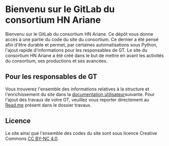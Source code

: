 # Bienvenu sur le GitLab du consortium HN Ariane

Bienvenu sur le GitLab du consortium HN Ariane. Ce dépôt vous donne accès à une partie du code du site du consortium. Ce dernier a été pensé afin d'être durable et permet, par certaines automatisations sous Python, l'ajout rapide d'informations pour les responsables de GT. 
Le site du consortium HN Ariane a été créé dans le but de mettre en avant les activités du consortium, ses productions et ses avancées. 


## Pour les responsables de GT

Vous trouverez l'ensemble des informations relatives à la structure et l'enrichissement du site dans la [documentation utilisateur](Documentation_Utilisateur.pdf)suivante. 
Pour l'ajout des travaux de votre GT, veuillez vous reporter directement au [Read.me](travaux/README.md) présent dans le dossier travaux. 

## Licence  
Le site ainsi que l'ensemble des codes du site sont sous licence Creative Commons [CC BY-NC 4.0](https://creativecommons.org/licenses/by-nc/4.0/). 